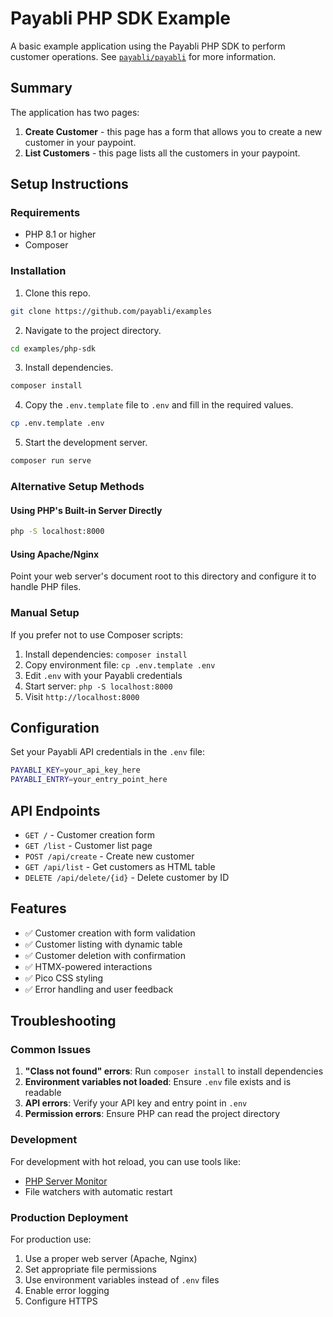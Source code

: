 # Payabli PHP SDK Example

A basic example application using the Payabli PHP SDK to perform customer operations.
See [`payabli/payabli`](https://packagist.org/packages/payabli/payabli) for more information.

## Summary

The application has two pages:
1. **Create Customer** - this page has a form that allows you to create a new customer in your paypoint.
2. **List Customers** - this page lists all the customers in your paypoint.

## Setup Instructions

### Requirements

- PHP 8.1 or higher
- Composer

### Installation

1. Clone this repo.

```bash
git clone https://github.com/payabli/examples
```

2. Navigate to the project directory.

```bash
cd examples/php-sdk
```

3. Install dependencies.

```bash
composer install
```

4. Copy the `.env.template` file to `.env` and fill in the required values.

```bash
cp .env.template .env
```

5. Start the development server.

```bash
composer run serve
```

### Alternative Setup Methods

#### Using PHP's Built-in Server Directly

```bash
php -S localhost:8000
```

#### Using Apache/Nginx

Point your web server's document root to this directory and configure it to handle PHP files.

### Manual Setup

If you prefer not to use Composer scripts:

1. Install dependencies: `composer install`
2. Copy environment file: `cp .env.template .env`
3. Edit `.env` with your Payabli credentials
4. Start server: `php -S localhost:8000`
5. Visit `http://localhost:8000`

## Configuration

Set your Payabli API credentials in the `.env` file:

```bash
PAYABLI_KEY=your_api_key_here
PAYABLI_ENTRY=your_entry_point_here
```

## API Endpoints

- `GET /` - Customer creation form
- `GET /list` - Customer list page
- `POST /api/create` - Create new customer
- `GET /api/list` - Get customers as HTML table
- `DELETE /api/delete/{id}` - Delete customer by ID

## Features

- ✅ Customer creation with form validation
- ✅ Customer listing with dynamic table
- ✅ Customer deletion with confirmation
- ✅ HTMX-powered interactions
- ✅ Pico CSS styling
- ✅ Error handling and user feedback

## Troubleshooting

### Common Issues

1. **"Class not found" errors**: Run `composer install` to install dependencies
2. **Environment variables not loaded**: Ensure `.env` file exists and is readable
3. **API errors**: Verify your API key and entry point in `.env`
4. **Permission errors**: Ensure PHP can read the project directory

### Development

For development with hot reload, you can use tools like:
- [PHP Server Monitor](https://github.com/php-pm/php-pm)
- File watchers with automatic restart

### Production Deployment

For production use:
1. Use a proper web server (Apache, Nginx)
2. Set appropriate file permissions
3. Use environment variables instead of `.env` files
4. Enable error logging
5. Configure HTTPS
